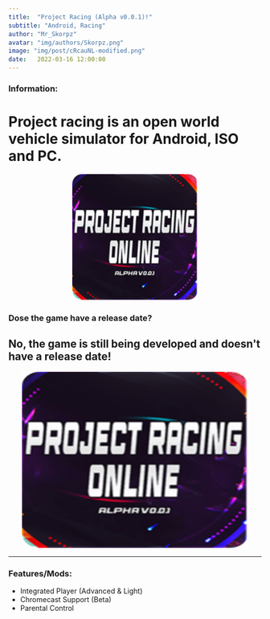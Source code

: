```yaml
---
title:  "Project Racing (Alpha v0.0.1)!"
subtitle: "Android, Racing"
author: "Mr_Skorpz"
avatar: "img/authors/Skorpz.png"
image: "img/post/cRcauNL-modified.png"
date:   2022-03-16 12:00:00
---
```


### Information:
# Project racing is an open world vehicle simulator for Android, ISO and PC.

<div style="text-align: center"><img src="img/post/cRcauNL-modified.png" width="250" height="250" /></div>

### Dose the game have a release date?
## No, the game is still being developed and doesn't have a release date!

<div style="text-align: center"><img src="img/post/cRcauNL-modified.png" width="450" height="350" /></div>

---

### Features/Mods:

- Integrated Player (Advanced & Light)
- Chromecast Support (Beta)
- Parental Control
